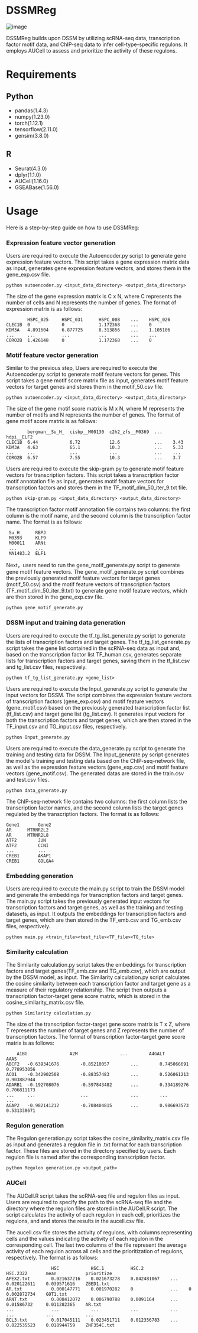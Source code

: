 # DSSMReg

![image](https://github.com/YaxinF/DSSMReg/blob/main/Fig1.jpg)

DSSMReg builds upon DSSM by utilizing scRNA-seq data, transcription factor motif data, and ChIP-seq data to infer cell-type-specific regulons. It employs AUCell to assess and prioritize the activity of these regulons.  

# Requirements
## Python
* pandas(1.4.3)
* numpy(1.23.0)
* torch(1.12.1)
* tensorflow(2.11.0)
* gensim(3.8.0)
## R
* Seurat(4.3.0)
* dplyr(1.1.0)
* AUCell(1.16.0)
* GSEABase(1.56.0)
# Usage
Here is a step-by-step guide on how to use DSSMReg:

### Expression feature vector generation

Users are required to execute the Autoencoder.py script to generate gene expression feature vectors. This script takes a gene expression  matrix data as input, generates gene expression feature vectors, and stores them in the gene_exp.csv file.

`python autoencoder.py <input_data_directory> <output_data_directory>`

The size of the gene expression matrix is C x N, where C represents the number of cells and N represents the number of genes. The format of  expression matrix is as follows:

            HSPC_025     HSPC_031      HSPC_008    ...    HSPC_026
    CLEC1B  0            0             1.172368    ...    0
    KDM3A   4.891604     6.877725      8.313856    ...    1.105106
    ...     ...          ...           ...         ...    ...
    CORO2B  1.426148     0             1.172368    ...    0

### Motif feature vector generation

Similar to the previous step, Users are required to execute the Autoencoder.py script to generate motif feature vectors for genes. This script takes a gene motif score matrix file as input, generates motif feature vectors for target genes and stores them in the motif_50.csv file.

`python autoencoder.py <input_data_directory> <output_data_directory>`

The size of the gene motif score matrix is M x N, where M represents the number of motifs and N represents the number of genes. The format of gene motif score matrix is as follows:

            bergman__Su_H_  cisbp__M00130  c2h2_zfs__M0369  ...    hdpi__ELF2
    CLEC1B  6.44            6.72           12.6             ...    3.43
    KDM3A   4.63            65.1           10.3             ...    5.33
    ...     ...             ...            ...              ...    ...
    CORO2B  6.57            7.55           10.3             ...    3.7

Users are required to execute the skip-gram.py to generate motif feature vectors for transcription factors. This script takes a transcription factor motif annotation file as input, generates motif feature vectors for transcription factors and stores them in the TF_motif_dim_50_iter_9.txt file. 

`python skip-gram.py <input_data_directory> <output_data_directory>`  

The transcription factor motif annotation file contains two columns: the first column is the motif name, and the second column is the transcription factor name. The format is as follows:

     Su_H_     RBPJ     
     M0393     KLF9            
     M00011    ARNt      
     ...       ...           
     MA1483.2  ELF1 

Next，users need to run the gene_motif_generate.py script to generate gene motif feature vectors. The gene_motif_generate.py script combines the previously generated motif feature vectors for target genes (motif_50.csv) and the motif feature vectors of transcription factors (TF_motif_dim_50_iter_9.txt) to generate gene motif feature vectors, which are then stored in the gene_exp.csv file.

 `python gene_motif_generate.py`

### DSSM input and training data generation

Users are required to execute the tf_tg_list_generate.py script to generate the lists of transcription factors and target genes. The tf_tg_list_generate.py script takes the gene list contained in the scRNA-seq data as input and, based on the transcription factor list TF_human.csv, generates separate lists for transcription factors and target genes, saving them in the tf_list.csv and tg_list.csv files, respectively.

`python tf_tg_list_generate.py <gene_list>`

Users are required to execute the Input_generate.py script to generate the input vectors for DSSM. The script combines the expression feature vectors of transcription factors (gene_exp.csv) and motif feature vectors (gene_motif.csv) based on the previously generated transcription factor list (tf_list.csv) and target gene list (tg_list.csv). It generates input vectors for both the transcription factors and target genes, which are then stored in the TF_input.csv and TG_input.csv files, respectively.

`python Input_generate.py`

Users are required to execute the data_generate.py script to generate the training and testing data for DSSM. The Input_generate.py script generates the model's training and testing data based on the ChIP-seq-network file, as well as the expression feature vectors (gene_exp.csv) and motif feature vectors (gene_motif.csv). The generated datas are stored in the train.csv and test.csv files.

`python data_generate.py`

The ChIP-seq-network file contains two columns: the first column lists the transcription factor names, and the second column lists the target genes regulated by the transcription factors. The format is as follows:

    Gene1	    Gene2
    AR	    MTRNR2L2
    AR	    MTRNR2L8
    ATF2	    JUN
    ATF2	    CCNI
    ...         ...   
    CREB1	    AKAP1
    CREB1	    GOLGA4

### Embedding generation

Users are required to execute the main.py script to train the DSSM model and generate the embeddings for transcription factors and target genes. The main.py script takes the previously generated input vectors for transcription factors and target genes, as well as the training and testing datasets, as input. It outputs the embeddings for transcription factors and target genes, which are then stored in the TF_emb.csv and TG_emb.csv files, respectively.

`python main.py <train_file><test_file><TF_file><TG_file>`

### Similarity calculation

The Similarity calculation.py script takes the embeddings for transcription factors and target genes(TF_emb.csv and TG_emb.csv), which are output by the DSSM model, as input. The Similarity calculation.py script calculates the cosine similarity between each transcription factor and target gene as a measure of their regulatory relationship. The script then outputs a transcription factor-target gene score matrix, which is stored in the cosine_similarity_matrix.csv file.

`python Similarity calculation.py`

The size of the transcription factor-target gene score matrix is T x Z, where T represents the number of target genes and Z represents the number of transcription factors. The format of transcription factor-target gene score matrix is as follows:

    	A1BG                A2M                ...        A4GALT             AAAS
    ABCF2   -0.639341676        -0.85210057        ...        0.745066691        0.778953056
    ACO1	-0.342902508        -0.88357483        ...        0.526061213        0.903887944
    ADARB1	-0.192708076        -0.597843482       ...        0.334189276        0.706811173
    ...     ...                 ...                ...        ...                ...
    AGAP2	-0.982141212        -0.708404815       ...        0.986693573        0.531338671

### Regulon generation

The Regulon generation.py script takes the cosine_similarity_matrix.csv file as input and generates a regulon file in .txt format for each transcription factor. These files are stored in the directory specified by users. Each regulon file is named after the corresponding transcription factor.

`python Regulon generation.py <output_path>`

### AUCell

The AUCell.R script takes the scRNA-seq file and regulon files as input. Users are required to specify the path to the scRNA-seq file and the directory where the regulon files are stored in the AUCell.R script. The script calculates the activity of each regulon in each cell, prioritizes the regulons, and and stores the results in the aucell.csv file.

The aucell.csv file stores the activity of regulons, with columns representing cells and the values indicating the activity of each regulon in the corresponding cell. The last two columns of the file represent the average activity of each regulon across all cells and the prioritization of regulons, respectively. The format is as follows:

                     HSC            HSC.1          HSC.2                 HSC.2322       mean           prioritize
    APEX2.txt        0.021637216    0.021673278    0.042481067    ...    0.020122611    0.039571616    ZBED1.txt
    AR.txt	         0.000147771	0.001970282    0              ...    0              0.002872734    GOT1.txt
    ARNT.txt         0.008412072	0.006790788    0.0091164      ...    0.01586732     0.011282365    AR.txt
    ...              ...            ...            ...            ...    ...            ...            ...
    BCL3.txt         0.017045111	0.023451711    0.012356783    ...    0.022535523    0.018944759    ZNF354C.txt





